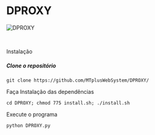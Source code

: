 # DPROXY

![DPROXY](https://i.imgur.com/3W0VGzR.jpeg)


<br>


Instalação 

##### Clone o repositório 
```
git clone https://github.com/MTplusWebSystem/DPROXY/

```
Faça Instalação das dependências 
```
cd DPROXY; chmod 775 install.sh; ./install.sh
```
Execute o programa 
```
python DPROXY.py
```
